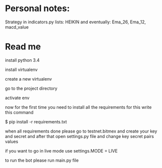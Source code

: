 # Personal notes:

Strategy in indicators.py lists:
HEIKIN and eventually: Ema_26, Ema_12, macd_value

# Read me

install python 3.4

install virtualenv

create a new virtualenv

go to the project directory

activate env

now for the first time you need to install all the requirements for this
write this command

$ pip install -r requirements.txt

when all requirements done please go to testnet.bitmex and create your key and secret and after that open
settings.py file
and change key secret pairs values

if you want to go in live mode use settings.MODE = LIVE



to run the bot please run main.py file
